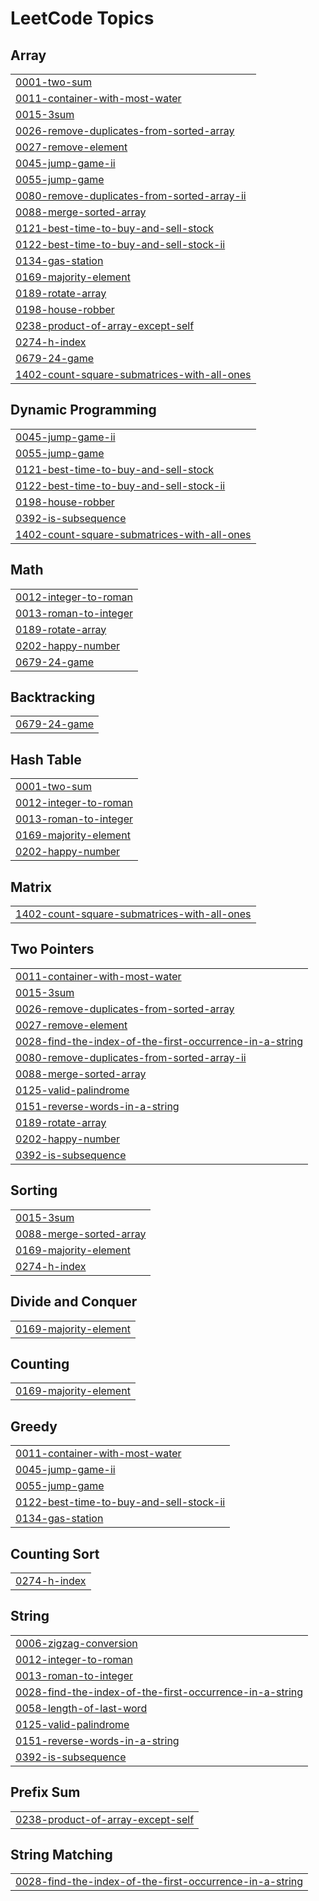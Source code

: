 
<!---LeetCode Topics Start-->
# LeetCode Topics
## Array 
|  |
| ------- |
| [0001-two-sum](https://github.com/prince221500/leetcode-solution/tree/master/0001-two-sum) |
| [0011-container-with-most-water](https://github.com/prince221500/leetcode-solution/tree/master/0011-container-with-most-water) |
| [0015-3sum](https://github.com/prince221500/leetcode-solution/tree/master/0015-3sum) |
| [0026-remove-duplicates-from-sorted-array](https://github.com/prince221500/leetcode-solution/tree/master/0026-remove-duplicates-from-sorted-array) |
| [0027-remove-element](https://github.com/prince221500/leetcode-solution/tree/master/0027-remove-element) |
| [0045-jump-game-ii](https://github.com/prince221500/leetcode-solution/tree/master/0045-jump-game-ii) |
| [0055-jump-game](https://github.com/prince221500/leetcode-solution/tree/master/0055-jump-game) |
| [0080-remove-duplicates-from-sorted-array-ii](https://github.com/prince221500/leetcode-solution/tree/master/0080-remove-duplicates-from-sorted-array-ii) |
| [0088-merge-sorted-array](https://github.com/prince221500/leetcode-solution/tree/master/0088-merge-sorted-array) |
| [0121-best-time-to-buy-and-sell-stock](https://github.com/prince221500/leetcode-solution/tree/master/0121-best-time-to-buy-and-sell-stock) |
| [0122-best-time-to-buy-and-sell-stock-ii](https://github.com/prince221500/leetcode-solution/tree/master/0122-best-time-to-buy-and-sell-stock-ii) |
| [0134-gas-station](https://github.com/prince221500/leetcode-solution/tree/master/0134-gas-station) |
| [0169-majority-element](https://github.com/prince221500/leetcode-solution/tree/master/0169-majority-element) |
| [0189-rotate-array](https://github.com/prince221500/leetcode-solution/tree/master/0189-rotate-array) |
| [0198-house-robber](https://github.com/prince221500/leetcode-solution/tree/master/0198-house-robber) |
| [0238-product-of-array-except-self](https://github.com/prince221500/leetcode-solution/tree/master/0238-product-of-array-except-self) |
| [0274-h-index](https://github.com/prince221500/leetcode-solution/tree/master/0274-h-index) |
| [0679-24-game](https://github.com/prince221500/leetcode-solution/tree/master/0679-24-game) |
| [1402-count-square-submatrices-with-all-ones](https://github.com/prince221500/leetcode-solution/tree/master/1402-count-square-submatrices-with-all-ones) |
## Dynamic Programming
|  |
| ------- |
| [0045-jump-game-ii](https://github.com/prince221500/leetcode-solution/tree/master/0045-jump-game-ii) |
| [0055-jump-game](https://github.com/prince221500/leetcode-solution/tree/master/0055-jump-game) |
| [0121-best-time-to-buy-and-sell-stock](https://github.com/prince221500/leetcode-solution/tree/master/0121-best-time-to-buy-and-sell-stock) |
| [0122-best-time-to-buy-and-sell-stock-ii](https://github.com/prince221500/leetcode-solution/tree/master/0122-best-time-to-buy-and-sell-stock-ii) |
| [0198-house-robber](https://github.com/prince221500/leetcode-solution/tree/master/0198-house-robber) |
| [0392-is-subsequence](https://github.com/prince221500/leetcode-solution/tree/master/0392-is-subsequence) |
| [1402-count-square-submatrices-with-all-ones](https://github.com/prince221500/leetcode-solution/tree/master/1402-count-square-submatrices-with-all-ones) |
## Math
|  |
| ------- |
| [0012-integer-to-roman](https://github.com/prince221500/leetcode-solution/tree/master/0012-integer-to-roman) |
| [0013-roman-to-integer](https://github.com/prince221500/leetcode-solution/tree/master/0013-roman-to-integer) |
| [0189-rotate-array](https://github.com/prince221500/leetcode-solution/tree/master/0189-rotate-array) |
| [0202-happy-number](https://github.com/prince221500/leetcode-solution/tree/master/0202-happy-number) |
| [0679-24-game](https://github.com/prince221500/leetcode-solution/tree/master/0679-24-game) |
## Backtracking
|  |
| ------- |
| [0679-24-game](https://github.com/prince221500/leetcode-solution/tree/master/0679-24-game) |
## Hash Table
|  |
| ------- |
| [0001-two-sum](https://github.com/prince221500/leetcode-solution/tree/master/0001-two-sum) |
| [0012-integer-to-roman](https://github.com/prince221500/leetcode-solution/tree/master/0012-integer-to-roman) |
| [0013-roman-to-integer](https://github.com/prince221500/leetcode-solution/tree/master/0013-roman-to-integer) |
| [0169-majority-element](https://github.com/prince221500/leetcode-solution/tree/master/0169-majority-element) |
| [0202-happy-number](https://github.com/prince221500/leetcode-solution/tree/master/0202-happy-number) |
## Matrix
|  |
| ------- |
| [1402-count-square-submatrices-with-all-ones](https://github.com/prince221500/leetcode-solution/tree/master/1402-count-square-submatrices-with-all-ones) |
## Two Pointers
|  |
| ------- |
| [0011-container-with-most-water](https://github.com/prince221500/leetcode-solution/tree/master/0011-container-with-most-water) |
| [0015-3sum](https://github.com/prince221500/leetcode-solution/tree/master/0015-3sum) |
| [0026-remove-duplicates-from-sorted-array](https://github.com/prince221500/leetcode-solution/tree/master/0026-remove-duplicates-from-sorted-array) |
| [0027-remove-element](https://github.com/prince221500/leetcode-solution/tree/master/0027-remove-element) |
| [0028-find-the-index-of-the-first-occurrence-in-a-string](https://github.com/prince221500/leetcode-solution/tree/master/0028-find-the-index-of-the-first-occurrence-in-a-string) |
| [0080-remove-duplicates-from-sorted-array-ii](https://github.com/prince221500/leetcode-solution/tree/master/0080-remove-duplicates-from-sorted-array-ii) |
| [0088-merge-sorted-array](https://github.com/prince221500/leetcode-solution/tree/master/0088-merge-sorted-array) |
| [0125-valid-palindrome](https://github.com/prince221500/leetcode-solution/tree/master/0125-valid-palindrome) |
| [0151-reverse-words-in-a-string](https://github.com/prince221500/leetcode-solution/tree/master/0151-reverse-words-in-a-string) |
| [0189-rotate-array](https://github.com/prince221500/leetcode-solution/tree/master/0189-rotate-array) |
| [0202-happy-number](https://github.com/prince221500/leetcode-solution/tree/master/0202-happy-number) |
| [0392-is-subsequence](https://github.com/prince221500/leetcode-solution/tree/master/0392-is-subsequence) |
## Sorting
|  |
| ------- |
| [0015-3sum](https://github.com/prince221500/leetcode-solution/tree/master/0015-3sum) |
| [0088-merge-sorted-array](https://github.com/prince221500/leetcode-solution/tree/master/0088-merge-sorted-array) |
| [0169-majority-element](https://github.com/prince221500/leetcode-solution/tree/master/0169-majority-element) |
| [0274-h-index](https://github.com/prince221500/leetcode-solution/tree/master/0274-h-index) |
## Divide and Conquer
|  |
| ------- |
| [0169-majority-element](https://github.com/prince221500/leetcode-solution/tree/master/0169-majority-element) |
## Counting
|  |
| ------- |
| [0169-majority-element](https://github.com/prince221500/leetcode-solution/tree/master/0169-majority-element) |
## Greedy
|  |
| ------- |
| [0011-container-with-most-water](https://github.com/prince221500/leetcode-solution/tree/master/0011-container-with-most-water) |
| [0045-jump-game-ii](https://github.com/prince221500/leetcode-solution/tree/master/0045-jump-game-ii) |
| [0055-jump-game](https://github.com/prince221500/leetcode-solution/tree/master/0055-jump-game) |
| [0122-best-time-to-buy-and-sell-stock-ii](https://github.com/prince221500/leetcode-solution/tree/master/0122-best-time-to-buy-and-sell-stock-ii) |
| [0134-gas-station](https://github.com/prince221500/leetcode-solution/tree/master/0134-gas-station) |
## Counting Sort
|  |
| ------- |
| [0274-h-index](https://github.com/prince221500/leetcode-solution/tree/master/0274-h-index) |
## String
|  |
| ------- |
| [0006-zigzag-conversion](https://github.com/prince221500/leetcode-solution/tree/master/0006-zigzag-conversion) |
| [0012-integer-to-roman](https://github.com/prince221500/leetcode-solution/tree/master/0012-integer-to-roman) |
| [0013-roman-to-integer](https://github.com/prince221500/leetcode-solution/tree/master/0013-roman-to-integer) |
| [0028-find-the-index-of-the-first-occurrence-in-a-string](https://github.com/prince221500/leetcode-solution/tree/master/0028-find-the-index-of-the-first-occurrence-in-a-string) |
| [0058-length-of-last-word](https://github.com/prince221500/leetcode-solution/tree/master/0058-length-of-last-word) |
| [0125-valid-palindrome](https://github.com/prince221500/leetcode-solution/tree/master/0125-valid-palindrome) |
| [0151-reverse-words-in-a-string](https://github.com/prince221500/leetcode-solution/tree/master/0151-reverse-words-in-a-string) |
| [0392-is-subsequence](https://github.com/prince221500/leetcode-solution/tree/master/0392-is-subsequence) |
## Prefix Sum
|  |
| ------- |
| [0238-product-of-array-except-self](https://github.com/prince221500/leetcode-solution/tree/master/0238-product-of-array-except-self) |
## String Matching
|  |
| ------- |
| [0028-find-the-index-of-the-first-occurrence-in-a-string](https://github.com/prince221500/leetcode-solution/tree/master/0028-find-the-index-of-the-first-occurrence-in-a-string) |
<!---LeetCode Topics End-->
